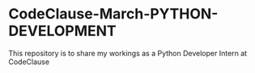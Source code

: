 # CodeClause-March-PYTHON-DEVELOPMENT
This repository is to share my workings as a Python Developer Intern at CodeClause
